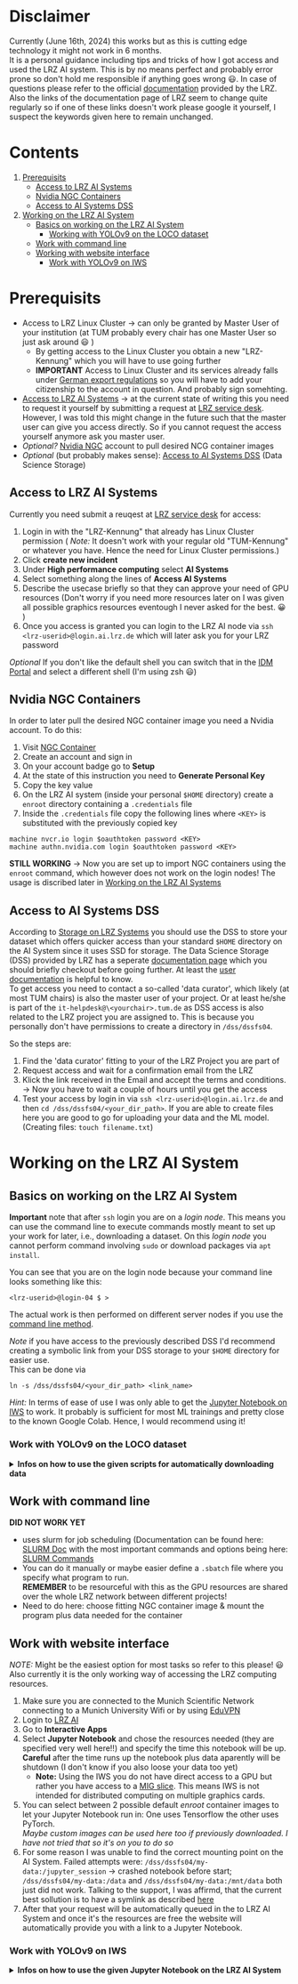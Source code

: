 # Disclaimer

Currently (June 16th, 2024) this works but as this is cutting edge technology it might not work in 6 months. \
It is a personal guidance including tips and tricks of how I got access and used the LRZ AI system.
This is by no means perfect and probably error prone so don't hold me responsible if anything goes wrong :smiley:.
In case of questions please refer to the official [documentation](https://doku.lrz.de/lrz-ai-systems-11484278.html) provided by the LRZ. \
Also the links of the documentation page of LRZ seem to change quite regularly so if one of these links doesn't work please google it yourself, I suspect the keywords given here to remain unchanged.

# Contents

1. [Prerequisits](#prerequisits)
    * [Access to LRZ AI Systems](#access-to-lrz-ai-systems)
    * [Nvidia NGC Containers](#nvidia-ngc-containers)
    * [Access to AI Systems DSS](#access-to-ai-systems-dss)
2. [Working on the LRZ AI System](#working-on-the-lrz-ai-system)
   * [Basics on working on the LRZ AI System](#basics-on-working-on-the-lrz-ai-system)
       * [Working with YOLOv9 on the LOCO dataset](#work-with-yolov9-on-the-loco-dataset) 
    * [Work with command line](#work-with-command-line)
    * [Working with website interface](#work-with-website-interface)
        * [Work with YOLOv9 on IWS](#work-with-yolov9-on-iws)


# Prerequisits

* Access to LRZ Linux Cluster &rarr; can only be granted by Master User of your institution
  (at TUM probably every chair has one Master User so just ask around :smiley: )
    * By getting access to the Linux Cluster you obtain a new "LRZ-Kennung" which you will have to use going further
    * **IMPORTANT** Access to Linux Cluster and its services already falls under [German export regulations](https://www.lrz.de/wir/regelwerk/exportkontrollverordnungen_en/) so you will have to add your citizenship to the account in question. And probably sign somehting.
* [Access to LRZ AI Systems](#access-to-lrz-ai-systems) &rarr; at the current state of writing this you need to request it yourself by submitting a request at [LRZ service desk](https://servicedesk.lrz.de/en/selfservice#). However, I was told this might change in the future such that the master user can give you access directly. So if you cannot request the access yourself anymore ask you master user.
* *Optional?* [Nvidia NGC](#nvidia-ngc-containers) account to pull desired NCG container images
* *Optional* (but probably makes sense): [Access to AI Systems DSS](#access-to-ai-systems-dss) (Data Science Storage)

## Access to LRZ AI Systems

Currently you need submit a reuqest at [LRZ service desk](https://servicedesk.lrz.de/en/selfservice#) for
access:
1. Login in with the "LRZ-Kennung" that already has Linux Cluster permission ( *Note:* It doesn't work with your regular old "TUM-Kennung" or whatever you have. Hence the need for Linux Cluster permissions.)
2. Click **create new incident**
3. Under **High performance computing** select **AI Systems**
4. Select something along the lines of **Access AI Systems**
5. Describe the usecase briefly so that they can approve your need of GPU resources (Don't worry if you need more resources later on I was given all possible graphics resources eventough I never asked for the best. :grinning: )
6. Once you access is granted you can login to the LRZ AI node via `ssh <lrz-userid>@login.ai.lrz.de` which will later ask you for your LRZ password

*Optional* If you don't like the default shell you can switch that in the [IDM Portal](https://idmportal2.lrz.de) and select
a different shell (I'm using zsh :smiley:)

## Nvidia NGC Containers

In order to later pull the desired NGC container image you need a Nvidia account. To do this:
1. Visit [NGC Container](https://catalog.ngc.nvidia.com)
2. Create an account and sign in
3. On your account badge go to **Setup**
4. At the state of this instruction you need to **Generate Personal Key**
5. Copy the key value
6. On the LRZ AI system (inside your personal `$HOME` directory) create a `enroot` directory containing a `.credentials` file
7. Inside the `.credentials` file copy the following lines where `<KEY>` is substituted with the previously copied key
```
machine nvcr.io login $oauthtoken password <KEY>
machine authn.nvidia.com login $oauthtoken password <KEY>
```
**STILL WORKING**
&rarr; Now you are set up to import NGC containers using the `enroot` command, which however does not work on the login nodes! 
The usage is discribed later in [Working on the LRZ AI Systems](#working-on-the-lrz-ai-system)

## Access to AI Systems DSS

According to [Storage on LRZ Systems](https://doku.lrz.de/2-storage-on-the-lrz-ai-systems-10746646.html) you should use the DSS to store your dataset which offers quicker access than your standard `$HOME` directory on the AI System
since it uses SSD for storage. The Data Science Storage (DSS) provided by LRZ has a seperate [documentation page](https://doku.lrz.de/data-science-storage-10745685.html) which you should briefly checkout before going further. At least the [user documentation](https://doku.lrz.de/dss-documentation-for-users-11476038.html) is helpful to know. \
To get access you need to contact a so-called 'data curator', which likely (at most TUM chairs) is also the master user of your project. Or at least he/she is part of the `it-helpdesk@\<yourchair>.tum.de` as DSS access is also related to the LRZ project you are assigned to.
This is because you personally don't have permissions to create a directory in `/dss/dssfs04`. 

So the steps are:
1. Find the 'data curator' fitting to your of the LRZ Project you are part of
2. Request access and wait for a confirmation email from the LRZ
3. Klick the link received in the Email and accept the terms and conditions. &rarr; Now you have to wait a couple of hours until you get the access
4. Test your access by login in via `ssh <lrz-userid>@login.ai.lrz.de` and then `cd /dss/dssfs04/<your_dir_path>`. If you are able to create files here you are good to go for uploading your data and the ML model. (Creating files: `touch filename.txt`) 

# Working on the LRZ AI System

## Basics on working on the LRZ AI System

**Important** note that after `ssh` login you are on a *login node*. This means you can use the command line to execute commands mostly meant to set up your work for later, i.e., downloading a dataset. On this *login node* you cannot perform command involving `sudo` or download packages via `apt install`.

You can see that you are on the login node because your command line looks something like this:
```
<lrz-userid>@login-04 $ >
```
The actual work is then performed on different server nodes if you use the [command line method](#work-with-command-line).

*Note* if you have access to the previously described DSS I'd recommend creating a symbolic link from your DSS storage to your `$HOME` directory for easier use. \
This can be done via
```
ln -s /dss/dssfs04/<your_dir_path> <link_name>
```

*Hint:* In terms of ease of use I was only able to get the [Jupyter Notebook on IWS](#work-with-website-interface) to work. It probably is sufficient for most ML trainings and pretty close to the known Google Colab. Hence, I would recommend using it!

### Work with YOLOv9 on the LOCO dataset
<details><summary> <b>Infos on how to use the given scripts for automatically downloading data</b> </summary>

For ease of use, and because it is necessary to always download the data again when using Google's Colab, I wrote the `get_loco.sh` and the `transform_to_yolo_format.py` script which automatically download the LOCO dataset and transform it to fit YOLO standards.

These scripts also come in handy when preparing the data for execution on the LRZ AI System.
Firstly, I would recommend to
```
git clone https://github.com/KoniHD/yolov9.git
```
to have the code available and then perform the following data transformation if needed.


To download the dataset perform the following command in the lcoation you want the dataset to be downloaded to.
```
./yolov9/scripts/get_loco.sh
```
*Hint:* If you cloned the repo you will have to make the script executable first with 
```
chmod +x ./yolov9/scripts/get_loco.sh
```

After the dataset is downloaded it is ready to be used by an object detection model using the 'MSCOCO' data anotation format. However, if needed it can be transformed using the `transform_to_yolo_format.py` (which btw can also be used if you just want to **get rid of the subdirectory structure** the LOCO dataset naturally comes with or if you only want to **convert the anotation format**) \
For parameter explanation just use 
```
python3 ./yolov9/scripts/transform_to_yolo_format.py --help
```
If you want to use it for further usage with the YOLOv9 model use these parameters
```
python3 ./yolov9/scripts/transform_to_yolo_format.py -d ./<path_to_loco_dir> -c2y -cI
```

Both these scripts are already included in the Jupyter Notebook `train-yolov9.ipynb` which is meant for use with Google Colab. \
If you want to train the model on the LRZ Systems I'd recommend to execute both of these scripts once on a login node and then copy the resulting `./loco` directory into your DSS for training purposes later.

</details>

## Work with command line

**DID NOT WORK YET**

* uses slurm for job scheduling (Documentation can be found here: [SLURM Doc](https://slurm.schedmd.com/documentation.html)
  with the most important commands and options being here: [SLURM Commands](https://slurm.schedmd.com/pdfs/summary.pdf)
* You can do it manually or maybe easier define a `.sbatch` file where you specify what program to run. \
**REMEMBER** to be resourceful with this as the GPU resources are shared over the whole LRZ network between different projects!
* Need to do here: choose fitting NGC container image & mount the program plus data needed for the container

## Work with website interface

*NOTE:* Might be the easiest option for most tasks so refer to this please! :smiley:\
Also currently it is the only working way of accessing the LRZ computing resources.
1. Make sure you are connected to the Munich Scientific Network connecting to a Munich University Wifi or by using [EduVPN](https://doku.lrz.de/vpn-10333177.html?showLanguage=en_GB)
2. Login to [LRZ AI](https://login.ai.lrz.de)
3. Go to **Interactive Apps**
4. Select **Jupyter Notebook** and chose the resources needed (they are specified very well here!!) and specify the time this notebook will be up. **Careful** after the time runs up the notebook plus data aparently will be shutdown (I don't know if you also loose your data too yet)
    * **Note:** Using the IWS you do not have direct access to a GPU but rather you have access to a [MIG slice](https://www.nvidia.com/en-us/technologies/multi-instance-gpu/). This means IWS is not intended for distributed computing on multiple graphics cards.
5. You can select between 2 possible default *enroot* container images to let your Jupyter Notebook run in: One uses Tensorflow the other uses PyTorch. \
*Maybe custom images can be used here too if previously downloaded. I have not tried that so it's on you to do so*
6. For some reason I was unable to find the correct mounting point on the AI System. Failed attempts were: `/dss/dssfs04/my-data:/jupyter_session` &rarr; crashed notebook before start; `/dss/dssfs04/my-data:/data` and `/dss/dssfs04/my-data:/mnt/data` both just did not work. Talking to the support, I was affirmd, that the current best sollution is to have a symlink as described [here](#working-on-the-lrz-ai-system)
7. After that your request will be automatically queued in the to LRZ AI System and once it's the resources are free the website will automatically provide you with a link to a Jupyter Notebook.

### Work with YOLOv9 on IWS
<details><summary> <b>Infos on how to use the given Jupyter Notebook on the LRZ AI System</b> </summary>

* Like mentioned above first create a Linux symlink for your data and model stored on `/dss/dssfs04/your-data` to `$HOME` as described [here](#working-on-the-lrz-ai-system).
* Since the AI System is not intended for testing I would recommend cloning the git repo into your `/dss/dssfs04` and follow the steps done in [working with loco on IWS](#work-with-yolov9-on-the-loco-dataset). In the execution I would recommend only to perform `git pull`.
* I put together a Jupyter Notebook meant for execution on the LRZ System: `./yolov9/LRZ-AI-Systems/train-model.ipynb`. In this script the first two code cells are meant to be performed before every training execution in oder to 1. clone the latest changes you commited from *coding on your own* machine 2. install the necessary pip extensions mentioned in the [README.md](https://github.com/WongKinYiu/yolov9/blob/main/README.md#installation).
* After executing the first two cells reload the kernel and then start the Notebook again beginning with the third cell!

</details>